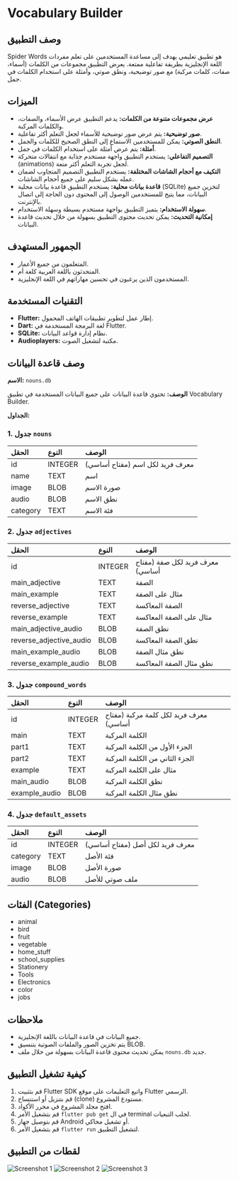 # Vocabulary Builder

## وصف التطبيق

Spider Words هو تطبيق تعليمي يهدف إلى مساعدة المستخدمين على تعلم مفردات اللغة الإنجليزية بطريقة تفاعلية ممتعة. يعرض التطبيق مجموعات من الكلمات (أسماء، صفات، كلمات مركبة) مع صور توضيحية، ونطق صوتي، وأمثلة على استخدام الكلمات في جمل.

## الميزات

*   **عرض مجموعات متنوعة من الكلمات:** يدعم التطبيق عرض الأسماء، والصفات، والكلمات المركبة.
*   **صور توضيحية:** يتم عرض صور توضيحية للأسماء لجعل التعلم أكثر تفاعلية.
*   **النطق الصوتي:** يمكن للمستخدمين الاستماع إلى النطق الصحيح للكلمات والجمل.
*   **أمثلة:** يتم عرض أمثلة على استخدام الكلمات في جمل.
*   **التصميم التفاعلي:** يستخدم التطبيق واجهة مستخدم جذابة مع انتقالات متحركة (animations) لجعل تجربة التعلم أكثر متعة.
*   **التكيف مع أحجام الشاشات المختلفة:** يستخدم التطبيق التصميم المتجاوب لضمان عمله بشكل سليم على جميع أحجام الشاشات.
*   **قاعدة بيانات محلية:** يستخدم التطبيق قاعدة بيانات محلية (SQLite) لتخزين جميع البيانات، مما يتيح للمستخدمين الوصول إلى المحتوى دون الحاجة إلى اتصال بالإنترنت.
*   **سهولة الاستخدام:** يتميز التطبيق بواجهة مستخدم بسيطة وسهلة الاستخدام.
*   **إمكانية التحديث:** يمكن تحديث محتوى التطبيق بسهولة من خلال تحديث قاعدة البيانات.

## الجمهور المستهدف

*   المتعلمون من جميع الأعمار.
*   المتحدثون باللغة العربية كلغة أم.
*   المستخدمون الذين يرغبون في تحسين مهاراتهم في اللغة الإنجليزية.

## التقنيات المستخدمة

*   **Flutter:** إطار عمل لتطوير تطبيقات الهاتف المحمول.
*   **Dart:** لغة البرمجة المستخدمة في Flutter.
*   **SQLite:** نظام إدارة قواعد البيانات.
*   **Audioplayers:** مكتبة لتشغيل الصوت.

## وصف قاعدة البيانات

**الاسم:** `nouns.db`

**الوصف:** تحتوي قاعدة البيانات على جميع البيانات المستخدمة في تطبيق Vocabulary Builder.

**الجداول:**

### 1. جدول `nouns`

| الحقل     | النوع     | الوصف                                 |
| :-------- | :------- | :------------------------------------ |
| id        | INTEGER  | معرف فريد لكل اسم (مفتاح أساسي)      |
| name      | TEXT     | اسم                                  |
| image     | BLOB     | صورة الاسم                            |
| audio     | BLOB     | نطق الاسم                            |
| category  | TEXT     | فئة الاسم                             |

### 2. جدول `adjectives`

| الحقل                 | النوع     | الوصف                                     |
| :-------------------- | :------- | :---------------------------------------- |
| id                    | INTEGER  | معرف فريد لكل صفة (مفتاح أساسي)        |
| main\_adjective       | TEXT     | الصفة                                    |
| main\_example        | TEXT     | مثال على الصفة                           |
| reverse\_adjective    | TEXT     | الصفة المعاكسة                           |
| reverse\_example     | TEXT     | مثال على الصفة المعاكسة                    |
| main\_adjective\_audio | BLOB     | نطق الصفة                                |
| reverse\_adjective\_audio| BLOB     | نطق الصفة المعاكسة                       |
| main\_example\_audio   | BLOB     | نطق مثال الصفة                           |
| reverse\_example\_audio| BLOB     | نطق مثال الصفة المعاكسة                    |

### 3. جدول `compound_words`

| الحقل           | النوع     | الوصف                                   |
| :-------------- | :------- | :-------------------------------------- |
| id              | INTEGER  | معرف فريد لكل كلمة مركبة (مفتاح أساسي) |
| main            | TEXT     | الكلمة المركبة                         |
| part1           | TEXT     | الجزء الأول من الكلمة المركبة             |
| part2           | TEXT     | الجزء الثاني من الكلمة المركبة            |
| example         | TEXT     | مثال على الكلمة المركبة                  |
| main\_audio     | BLOB     | نطق الكلمة المركبة                      |
| example\_audio | BLOB     | نطق مثال الكلمة المركبة                 |

### 4. جدول `default_assets`

| الحقل     | النوع     | الوصف                        |
| :-------- | :------- | :--------------------------- |
| id        | INTEGER  | معرف فريد لكل أصل (مفتاح أساسي) |
| category  | TEXT     | فئة الأصل                    |
| image     | BLOB     | صورة الأصل                   |
| audio     | BLOB     | ملف صوتي للأصل               |

## الفئات (Categories)

*   animal
*   bird
*   fruit
*   vegetable
*   home\_stuff
*   school\_supplies
*   Stationery
*   Tools
*   Electronics
*   color
*   jobs

## ملاحظات

*   جميع البيانات في قاعدة البيانات باللغة الإنجليزية.
*   يتم تخزين الصور والملفات الصوتية بتنسيق BLOB.
*   يمكن تحديث محتوى قاعدة البيانات بسهولة من خلال ملف `nouns.db` جديد.

## كيفية تشغيل التطبيق

1. قم بتثبيت Flutter SDK واتبع التعليمات على موقع Flutter الرسمي.
2. قم بتنزيل أو استنساخ (clone) مستودع المشروع.
3. افتح مجلد المشروع في محرر الأكواد.
4. قم بتشغيل الأمر `flutter pub get` في  ال terminal  لجلب التبعيات.
5. قم بتوصيل جهاز Android أو تشغيل محاكي.
6. قم بتشغيل الأمر `flutter run` لتشغيل التطبيق.

## لقطات من التطبيق

![Screenshot 1](screenshots/image1.png)
![Screenshot 2](screenshots/image2.png)
![Screenshot 3](screenshots/image3.png)